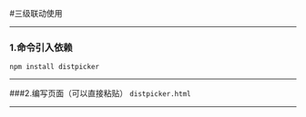 #三级联动使用
************************

### 1.命令引入依赖
`npm install distpicker`
***********************
###2.编写页面（可以直接粘贴）
`distpicker.html`
***********************
